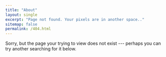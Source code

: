```yaml
---
title: "About"
layout: single
excerpt: "Page not found. Your pixels are in another space.."
sitemap: false
permalink: /404.html
---
```


Sorry, but the page your trying to view does not exist --- perhaps you can try another searching for it below.

<script type="text/javascript">
  var GOOG_FIXURL_LANG = 'en';
  var GOOG_FIXURL_SITE = '{{ site.url }}'
</script>
<script type="text/javascript"
  src="//linkhelp.clients.google.com/tbproxy/lh/wm/fixurl.js">
</script>

